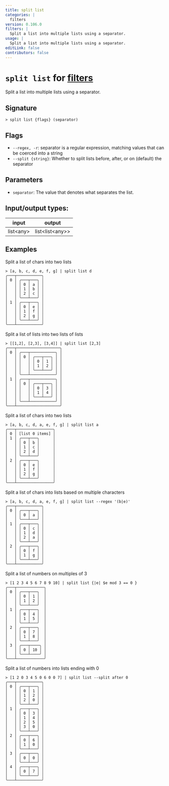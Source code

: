 ```yaml
---
title: split list
categories: |
  filters
version: 0.106.0
filters: |
  Split a list into multiple lists using a separator.
usage: |
  Split a list into multiple lists using a separator.
editLink: false
contributors: false
---
```

<!-- This file is automatically generated. Please edit the command in https://github.com/nushell/nushell instead. -->

# `split list` for [filters](/commands/categories/filters.md)

<div class='command-title'>Split a list into multiple lists using a separator.</div>

## Signature

```> split list {flags} (separator)```

## Flags

 -  `--regex, -r`: separator is a regular expression, matching values that can be coerced into a string
 -  `--split {string}`: Whether to split lists before, after, or on (default) the separator

## Parameters

 -  `separator`: The value that denotes what separates the list.


## Input/output types:

| input     | output          |
| --------- | --------------- |
| list&lt;any&gt; | list&lt;list&lt;any&gt;&gt; |
## Examples

Split a list of chars into two lists
```nu
> [a, b, c, d, e, f, g] | split list d
╭───┬───────────╮
│ 0 │ ╭───┬───╮ │
│   │ │ 0 │ a │ │
│   │ │ 1 │ b │ │
│   │ │ 2 │ c │ │
│   │ ╰───┴───╯ │
│ 1 │ ╭───┬───╮ │
│   │ │ 0 │ e │ │
│   │ │ 1 │ f │ │
│   │ │ 2 │ g │ │
│   │ ╰───┴───╯ │
╰───┴───────────╯

```

Split a list of lists into two lists of lists
```nu
> [[1,2], [2,3], [3,4]] | split list [2,3]
╭───┬───────────────────╮
│ 0 │ ╭───┬───────────╮ │
│   │ │ 0 │ ╭───┬───╮ │ │
│   │ │   │ │ 0 │ 1 │ │ │
│   │ │   │ │ 1 │ 2 │ │ │
│   │ │   │ ╰───┴───╯ │ │
│   │ ╰───┴───────────╯ │
│ 1 │ ╭───┬───────────╮ │
│   │ │ 0 │ ╭───┬───╮ │ │
│   │ │   │ │ 0 │ 3 │ │ │
│   │ │   │ │ 1 │ 4 │ │ │
│   │ │   │ ╰───┴───╯ │ │
│   │ ╰───┴───────────╯ │
╰───┴───────────────────╯

```

Split a list of chars into two lists
```nu
> [a, b, c, d, a, e, f, g] | split list a
╭───┬────────────────╮
│ 0 │ [list 0 items] │
│ 1 │ ╭───┬───╮      │
│   │ │ 0 │ b │      │
│   │ │ 1 │ c │      │
│   │ │ 2 │ d │      │
│   │ ╰───┴───╯      │
│ 2 │ ╭───┬───╮      │
│   │ │ 0 │ e │      │
│   │ │ 1 │ f │      │
│   │ │ 2 │ g │      │
│   │ ╰───┴───╯      │
╰───┴────────────────╯

```

Split a list of chars into lists based on multiple characters
```nu
> [a, b, c, d, a, e, f, g] | split list --regex '(b|e)'
╭───┬───────────╮
│ 0 │ ╭───┬───╮ │
│   │ │ 0 │ a │ │
│   │ ╰───┴───╯ │
│ 1 │ ╭───┬───╮ │
│   │ │ 0 │ c │ │
│   │ │ 1 │ d │ │
│   │ │ 2 │ a │ │
│   │ ╰───┴───╯ │
│ 2 │ ╭───┬───╮ │
│   │ │ 0 │ f │ │
│   │ │ 1 │ g │ │
│   │ ╰───┴───╯ │
╰───┴───────────╯

```

Split a list of numbers on multiples of 3
```nu
> [1 2 3 4 5 6 7 8 9 10] | split list {|e| $e mod 3 == 0 }
╭───┬────────────╮
│ 0 │ ╭───┬───╮  │
│   │ │ 0 │ 1 │  │
│   │ │ 1 │ 2 │  │
│   │ ╰───┴───╯  │
│ 1 │ ╭───┬───╮  │
│   │ │ 0 │ 4 │  │
│   │ │ 1 │ 5 │  │
│   │ ╰───┴───╯  │
│ 2 │ ╭───┬───╮  │
│   │ │ 0 │ 7 │  │
│   │ │ 1 │ 8 │  │
│   │ ╰───┴───╯  │
│ 3 │ ╭───┬────╮ │
│   │ │ 0 │ 10 │ │
│   │ ╰───┴────╯ │
╰───┴────────────╯

```

Split a list of numbers into lists ending with 0
```nu
> [1 2 0 3 4 5 0 6 0 0 7] | split list --split after 0
╭───┬───────────╮
│ 0 │ ╭───┬───╮ │
│   │ │ 0 │ 1 │ │
│   │ │ 1 │ 2 │ │
│   │ │ 2 │ 0 │ │
│   │ ╰───┴───╯ │
│ 1 │ ╭───┬───╮ │
│   │ │ 0 │ 3 │ │
│   │ │ 1 │ 4 │ │
│   │ │ 2 │ 5 │ │
│   │ │ 3 │ 0 │ │
│   │ ╰───┴───╯ │
│ 2 │ ╭───┬───╮ │
│   │ │ 0 │ 6 │ │
│   │ │ 1 │ 0 │ │
│   │ ╰───┴───╯ │
│ 3 │ ╭───┬───╮ │
│   │ │ 0 │ 0 │ │
│   │ ╰───┴───╯ │
│ 4 │ ╭───┬───╮ │
│   │ │ 0 │ 7 │ │
│   │ ╰───┴───╯ │
╰───┴───────────╯

```
